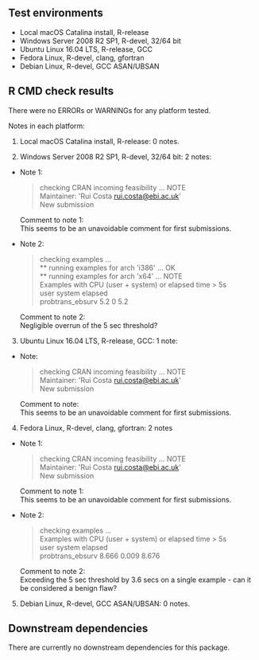 ## Test environments
* Local macOS Catalina install, R-release
* Windows Server 2008 R2 SP1, R-devel, 32/64 bit
* Ubuntu Linux 16.04 LTS, R-release, GCC
* Fedora Linux, R-devel, clang, gfortran
* Debian Linux, R-devel, GCC ASAN/UBSAN

## R CMD check results
There were no ERRORs or WARNINGs for any platform tested.

Notes in each platform:

1. Local macOS Catalina install, R-release: 0 notes.

2. Windows Server 2008 R2 SP1, R-devel, 32/64 bit: 2 notes:   

  * Note 1:  
   
      >checking CRAN incoming feasibility ... NOTE  
      >Maintainer: 'Rui Costa <rui.costa@ebi.ac.uk>'  
      >New submission
    
      Comment to note 1:  
      This seems to be an unavoidable comment for first submissions.  

  * Note 2: 

      > checking examples ...     
      >  ** running examples for arch 'i386' ... OK  
      >  ** running examples for arch 'x64' ... NOTE  
      >  Examples with CPU (user + system) or elapsed time > 5s  
      >                   user system elapsed  
      >  probtrans_ebsurv  5.2      0     5.2  

      Comment to note 2:  
      Negligible overrun of the 5 sec threshold?

3. Ubuntu Linux 16.04 LTS, R-release, GCC: 1 note:   

  * Note:  
   
      >checking CRAN incoming feasibility ... NOTE  
      >Maintainer: 'Rui Costa <rui.costa@ebi.ac.uk>'  
      >New submission
    
      Comment to note:  
      This seems to be an unavoidable comment for first submissions. 
      
4. Fedora Linux, R-devel, clang, gfortran: 2 notes

  * Note 1:  
   
      >checking CRAN incoming feasibility ... NOTE  
      >Maintainer: 'Rui Costa <rui.costa@ebi.ac.uk>'  
      >New submission
    
      Comment to note 1:  
      This seems to be an unavoidable comment for first submissions. 

  * Note 2: 

      > checking examples ...     
      >  Examples with CPU (user + system) or elapsed time > 5s  
      >                   user system elapsed  
      >  probtrans_ebsurv  8.666  0.009   8.676  

      Comment to note 2:  
      Exceeding the 5 sec threshold by 3.6 secs on a single example - can it be considered a benign flaw?
      
5. Debian Linux, R-devel, GCC ASAN/UBSAN: 0 notes.


## Downstream dependencies
There are currently no downstream dependencies for this package.
